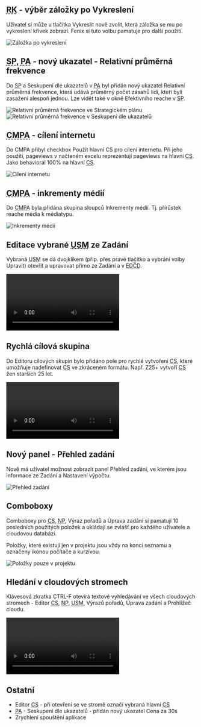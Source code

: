 ﻿---
categories: [fenix]
layout: fenix
---
## <abbr title="Reachové křivky">RK</abbr> - výběr záložky po Vykreslení
Uživatel si může u tlačítka Vykreslit nově zvolit, která záložka se mu po vykreslení křivek zobrazí. Fenix si tuto volbu pamatuje pro další použití.

![Záložka po vykreslení]({{site.url}}/data/rcvykreslit.png "Záložka po vykreslení")

## <abbr title="Strategický plán">SP</abbr>, <abbr title="Postanalýza">PA</abbr> - nový ukazatel - Relativní průměrná frekvence
Do <abbr title="Strategický plán">SP</abbr> a Seskupení dle ukazatelů v <abbr title="Postanalýza">PA</abbr> byl přidán nový ukazatel Relativní průměrná frekvence, která udává průměrný počet zásahů lidí, kteří byli zasaženi alespoň jednou. Lze vidět také v okně Efektivního reache v <abbr title="Strategický plán">SP</abbr>.

![Relativní průměrná frekvence ve Strategickém plánu]({{site.url}}/data/raf1.png "Relativní průměrná frekvence ve Strategickém plánu")
![Relativní průměrná frekvence v Seskupení dle ukazatelů]({{site.url}}/data/raf2.png "Relativní průměrná frekvence v Seskupení dle ukazatelů")

## <abbr title="Crossmediální postanalýza">CMPA</abbr> - cílení internetu
Do CMPA přibyl checkbox Použít hlavní CS pro cílení internetu. Při jeho použítí, pageviews v načteném excelu reprezentují pageviews na hlavní <abbr title="Cílová skupina">CS</abbr>. Jako behaviorál 100% na hlavní <abbr title="Cílová skupina">CS</abbr>.

![Cílení internetu]({{site.url}}/data/cmpacheckbox.png "Cílení internetu")

## <abbr title="Crossmediální postanalýza">CMPA</abbr> - inkrementy médií
Do <abbr title="Crossmediální postanalýza">CMPA</abbr> byla přidána skupina sloupců Inkrementy médií. Tj. přírůstek reache média k médiatypu.

![Inkrementy médií]({{site.url}}/data/inkrementymedii.png "Inkrementy médií")

## Editace vybrané <abbr title="Uživatelská skupina médií">USM</abbr> ze Zadání
Vybraná <abbr title="Uživatelská skupina médií">USM</abbr> se dá dvojklikem (příp. přes pravé tlačítko a vybrání volby Upravit) otevřít a upravovat přímo ze Zadání a v <abbr title="Editor definic částí dnů">EDČD</abbr>.

<video src="{{site.url}}/data/editusm.mp4" type="video/mp4" controls>Editace uživatelské skupiny médií ze Zadání</video>

## Rychlá cílová skupina
Do Editoru cílových skupin bylo přidáno pole pro rychlé vytvoření <abbr title="Cílová skupina">CS</abbr>, které umožňuje nadefinovat <abbr title="Cílová skupina">CS</abbr> ve zkráceném formátu. Např. Z25+ vytvoří <abbr title="Cílová skupina">CS</abbr> žen starších 25 let.

<video src="{{site.url}}/data/rychlocs.mp4" type="video/mp4" controls>Rychlá cílová skupina</video>

## Nový panel - Přehled zadání
Nově má uživatel možnost zobrazit panel Přehled zadání, ve kterém jsou informace ze Zadání a Nastavení výpočtu.

![Přehled zadání]({{site.url}}/data/prehledzadani.png "Přehled zadání")

## Comboboxy
Comboboxy pro <abbr title="Cílová skupina">CS</abbr>, <abbr title="Nákupní podmínky">NP</abbr>, Výraz pořadů a Úprava zadání si pamatují 10 posledních použitých položek a ukládají se zvlášť pro každého uživatele a cloudovou databázi.

Položky, které existují jen v projektu jsou vždy na konci seznamu a označeny ikonou počítače a kurzívou.

![Položky pouze v projektu]({{site.url}}/data/minipc.png "Položky pouze v projektu")

## Hledání v cloudových stromech
Klávesová zkratka CTRL-F otevírá textové vyhledávání ve všech cloudových stromech - Editor <abbr title="Cílová skupina">CS</abbr>, <abbr title="Nákupní podmínky">NP</abbr>, <abbr title="Uživatelská skupina médií">USM</abbr>, Výrazů pořadů, Úprava zadání a Prohlížeč cloudu.

<video src="{{site.url}}/data/vyhledavani.mp4" type="video/mp4" controls>Vyhledávání v cloudových stromech</video>


## Ostatní
<ul>
	<li>Editor <abbr title="Cílová skupina">CS</abbr> - při otevření se ve stromě označí vybraná hlavní <abbr title="Cílová skupina">CS</abbr></li>
	<li><abbr title="Postanalýza">PA</abbr> - Seskupení dle ukazatelů - přidán nový ukazatel Cena za 30s
	<li>Zrychlení spouštění aplikace</li>
</ul>
